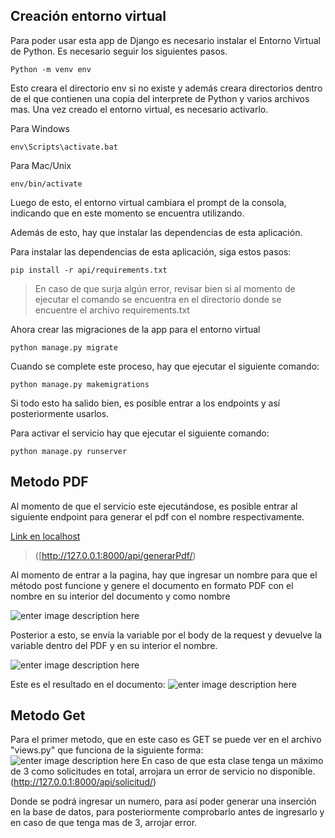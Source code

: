 ## Creación entorno virtual

Para poder usar esta app de Django es necesario instalar el Entorno Virtual de Python. Es necesario seguir los siguientes pasos.

    Python -m venv env

Esto creara el directorio env si no existe y además creara directorios dentro de el que contienen una copia del interprete de Python y varios archivos mas.
Una vez creado el entorno virtual, es necesario activarlo.

Para Windows

    env\Scripts\activate.bat
   
   Para Mac/Unix
   

    env/bin/activate
Luego de esto, el entorno virtual cambiara el prompt de la consola, indicando que en este momento se encuentra utilizando.

Además de esto, hay que instalar las dependencias de esta aplicación.

Para instalar las dependencias de esta aplicación, siga estos pasos:

    pip install -r api/requirements.txt



> 
> En caso de que surja algún error, revisar bien si al momento de ejecutar el comando se encuentra en el directorio donde se encuentre el archivo requirements.txt

Ahora crear las migraciones de la app para el entorno virtual

    python manage.py migrate

Cuando se complete este proceso, hay que ejecutar el siguiente comando:

    python manage.py makemigrations

Si todo esto ha salido bien, es posible entrar a los endpoints y así posteriormente usarlos.

Para activar el servicio hay que ejecutar el siguiente comando:

    python manage.py runserver




## Metodo PDF

Al momento de que el servicio este ejecutándose, es posible entrar al siguiente endpoint para generar el pdf con el nombre respectivamente.

[Link en localhost](http://127.0.0.1:8000/api/generarPdf/)

> ([http://127.0.0.1:8000/api/generarPdf/)

Al momento de entrar a la pagina, hay que ingresar un nombre para que el método post funcione y genere el documento en formato PDF con el nombre en su interior del documento y como nombre

![enter image description here](https://i.postimg.cc/zDPcYQrv/image.png)


 
Posterior a esto, se envía la variable por el body de la request y devuelve la variable dentro del PDF y en su interior el nombre.

![enter image description here](https://i.postimg.cc/fTzm5zF0/image.png)

Este es el resultado en el documento:
![enter image description here](https://i.postimg.cc/3NSRtT4g/image.png)



## Metodo Get

Para el primer metodo, que en este caso es GET se puede ver en el archivo "views.py" que funciona de la siguiente forma:
![enter image description here](https://i.postimg.cc/fytnhnq7/image.png)
 En caso de que esta clase tenga un máximo de 3 como solicitudes en total, arrojara un error de servicio no disponible.
(http://127.0.0.1:8000/api/solicitud/)

Donde se podrá ingresar un numero, para así poder generar una inserción en la base de datos, para posteriormente comprobarlo antes de ingresarlo y en caso de que tenga mas de 3, arrojar error.

